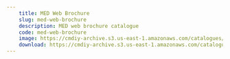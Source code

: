 ```yaml
---
    title: MED Web Brochure
    slug: med-web-brochure
    description: MED web brochure catalogue
    code: med-web-brochure
    image: https://cmdiy-archive.s3.us-east-1.amazonaws.com/catalogues/images/MED_WebBrouchure.jpeg
    download: https://cmdiy-archive.s3.us-east-1.amazonaws.com/catalogues/documents/MED_WebBrouchure.pdf
---
```

<!-- Content of the page -->

##
